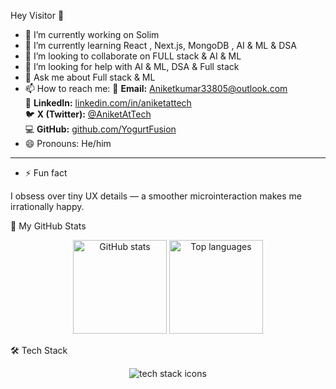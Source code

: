 Hey Visitor 👋

- 🔭 I’m currently working on Solim
- 🌱 I’m currently learning React , Next.js, MongoDB , AI & ML & DSA
- 👯 I’m looking to collaborate on FULL stack & AI & ML
- 🤔 I’m looking for help with AI & ML, DSA & Full stack  
- 💬 Ask me about Full stack & ML
- 📫 How to reach me:
📧 **Email:** [Aniketkumar33805@outlook.com](mailto:Aniketkumar33805@outlook.com)  
💼 **LinkedIn:** [linkedin.com/in/aniketattech](https://www.linkedin.com/in/aniketattech)  
🐦 **X (Twitter):** [@AniketAtTech](https://x.com/AniketAtTech)  
💻 **GitHub:** [github.com/YogurtFusion](https://github.com/YogurtFusion)
- 😄 Pronouns: He/him
- ---
- ⚡ Fun fact

I obsess over tiny UX details — a smoother microinteraction makes me irrationally happy.

🚀 My GitHub Stats
<p align="center"> <img src="https://github-readme-stats.vercel.app/api?username=YogurtFusion&show_icons=true&theme=tokyonight" alt="GitHub stats" height="150"/> <img src="https://github-readme-stats.vercel.app/api/top-langs/?username=YogurtFusion&layout=compact&theme=tokyonight" alt="Top languages" height="150"/> </p>
🛠️ Tech Stack
<p align="center">
  <img src="https://skillicons.dev/icons?i=react,tailwindcss,bootstrap,mongodb,html,css,js,git,github,vscode" alt="tech stack icons" />
</p>

<!--
# 🧠 Hey, I’m YogurtFusion  

A curious web-dev-in-training who codes like caffeine powers creativity — a little chaotic, very effective, and somehow always gets it done.  

I build web things, learn fast, and treat AI like a co-pilot — not a crutch.  

---

## 🔭 What I’m Working On  

- Polishing a portfolio of small, real-world projects (responsive UIs, accessible components, and audio players that *actually* work).  
- Prepping for web dev internships — sharpening skills in **Git**, **React**, **MongoDB**, and using **AI** to speed up (not skip) the work.  

---

## 🌱 What I’m Learning  

- **Front-end:** React, Tailwind, accessibility, and modular JavaScript that doesn’t break when you blink.  
- **Back-end:** MongoDB + Next.js basics for a smooth full-stack flow.  
- **Tooling:** Git workflows and build tools that don’t make me want to scream into the void.  

---

## 👯 Open to Collaborate On  

- Small, purposeful web apps and reusable UI components.  
- Music/media player projects or anything that helps me flex backend muscles (Node/Express, I’m looking at you).  

---

## 🤔 I’d Love Help With  

- Real-world project feedback — code reviews, accessibility, performance tips.  
- Internship prep: technical interviews, portfolio reviews, you name it.  

---

## 💬 Ask Me About  

- Front-end debugging, layout quirks, and why **CSS Grid > Flexbox** when you know what you’re doing.  
- How to integrate AI into your workflow *without* letting it do all your thinking for you.  

---

## 📫 Reach Me  

📧 **Email:** [Aniketkumar33805@outlook.com](mailto:Aniketkumar33805@outlook.com)  
💼 **LinkedIn:** [linkedin.com/in/aniketattech](https://www.linkedin.com/in/aniketattech)  
🐦 **X (Twitter):** [@AniketAtTech](https://x.com/AniketAtTech)  
💻 **GitHub:** [github.com/YogurtFusion](https://github.com/YogurtFusion)

---

⭐️ *If you vibe with my projects, drop a star — it keeps my caffeine levels stable and my motivation dangerously high.*
-->
